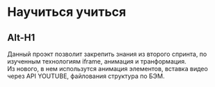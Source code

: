 # Научиться учиться
Alt-H1
-------------------
Данный проэкт позволит закрепить знания из второго спринта, по изученным технологиям iframe, анимация и транформация.  
Из нового, в нем использутся анимация элементов, вставка видео через API YOUTUBE, файлования структура по БЭМ.